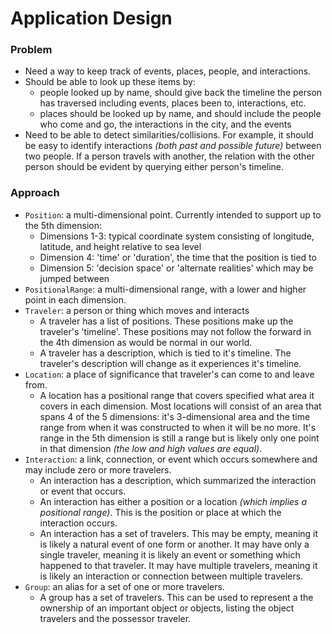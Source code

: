 # Application Design

### Problem

- Need a way to keep track of events, places, people, and interactions.
- Should be able to look up these items by:
   - people looked up by name, should give back the timeline the person has
   traversed including events, places been to, interactions, etc.
   - places should be looked up by name, and should include the people who
   come and go, the interactions in the city, and the events
- Need to be able to detect similarities/collisions. For example, it should
be easy to identify interactions _(both past and possible future)_ between
two people. If a person travels with another, the relation with the other
person should be evident by querying either person's timeline.


### Approach

- `Position`: a multi-dimensional point. Currently intended to support up to
the 5th dimension:
   - Dimensions 1-3: typical coordinate system consisting of longitude,
   latitude, and height relative to sea level
   - Dimension 4: 'time' or 'duration', the time that the position is tied to
   - Dimension 5: 'decision space' or 'alternate realities' which may be
   jumped between
- `PositionalRange`: a multi-dimensional range, with a lower and higher point
in each dimension.
- `Traveler`: a person or thing which moves and interacts
   - A traveler has a list of positions. These positions make up the traveler's
   'timeline'. These positions may not follow the forward in the 4th dimension
   as would be normal in our world.
   - A traveler has a description, which is tied to it's timeline. The
   traveler's description will change as it experiences it's timeline.
- `Location`: a place of significance that traveler's can come to and leave
from.
   - A location has a positional range that covers specified what area it covers
   in each dimension. Most locations will consist of an area that spans 4 of the
   5 dimensions: it's 3-dimensional area and the time range from when it was
   constructed to when it will be no more. It's range in the 5th dimension is
   still a range but is likely only one point in that dimension _(the low and
   high values are equal)_.
- `Interaction`: a link, connection, or event which occurs somewhere and may
include zero or more travelers.
   - An interaction has a description, which summarized the interaction or event
   that occurs.
   - An interaction has either a position or a location _(which implies a
   positional range)_. This is the position or place at which the interaction
   occurs.
   - An interaction has a set of travelers. This may be empty, meaning it is
   likely a natural event of one form or another. It may have only a single
   traveler, meaning it is likely an event or something which happened to that
   traveler. It may have multiple travelers, meaning it is likely an interaction
   or connection between multiple travelers.
- `Group`: an alias for a set of one or more travelers.
   - A group has a set of travelers. This can be used to represent a the
   ownership of an important object or objects, listing the object travelers and
   the possessor traveler.

